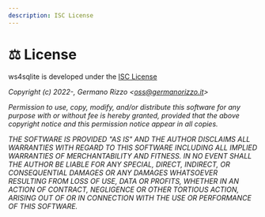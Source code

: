 ```yaml
---
description: ISC License
---
```


# ⚖ License

ws4sqlite is developed under the [ISC License](https://www.isc.org/licenses/)

_Copyright (c) 2022-, Germano Rizzo <_[_oss@germanorizzo.it_](mailto:oss@germanorizzo.it)_>_

_Permission to use, copy, modify, and/or distribute this software for any purpose with or without fee is hereby granted, provided that the above copyright notice and this permission notice appear in all copies._

_THE SOFTWARE IS PROVIDED "AS IS" AND THE AUTHOR DISCLAIMS ALL WARRANTIES WITH REGARD TO THIS SOFTWARE INCLUDING ALL IMPLIED WARRANTIES OF MERCHANTABILITY AND FITNESS. IN NO EVENT SHALL THE AUTHOR BE LIABLE FOR ANY SPECIAL, DIRECT, INDIRECT, OR CONSEQUENTIAL DAMAGES OR ANY DAMAGES WHATSOEVER RESULTING FROM LOSS OF USE, DATA OR PROFITS, WHETHER IN AN ACTION OF CONTRACT, NEGLIGENCE OR OTHER TORTIOUS ACTION, ARISING OUT OF OR IN CONNECTION WITH THE USE OR PERFORMANCE OF THIS SOFTWARE._
